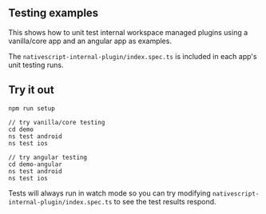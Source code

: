 ## Testing examples

This shows how to unit test internal workspace managed plugins using a vanilla/core app and an angular app as examples.

The `nativescript-internal-plugin/index.spec.ts` is included in each app's unit testing runs.

## Try it out

```
npm run setup

// try vanilla/core testing
cd demo
ns test android
ns test ios

// try angular testing
cd demo-angular
ns test android
ns test ios
```

Tests will always run in watch mode so you can try modifying `nativescript-internal-plugin/index.spec.ts` to see the test results respond.